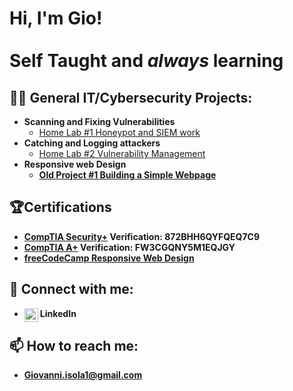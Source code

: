 <h1>Hi, I'm Gio! <br/><br/>Self Taught and <i>always</i> learning</h1>

<h2>👨‍💻 General IT/Cybersecurity Projects:</h2>

- <b>Scanning and Fixing Vulnerabilities</b>
  - [Home Lab #1 Honeypot and SIEM work](https://github.com/gioisola/Catching-and-Logging-Attackers)
- <b>Catching and Logging attackers</b>
  - [Home Lab #2 Vulnerability Management](https://github.com/gioisola/Vulnerability-Management) <b>
- <b>Responsive web Design</b>
  - [Old Project #1 Building a Simple Webpage]() 

<h2>🏆Certifications</h2>

- [CompTIA Security+](http://verify.CompTIA.org) Verification: 872BHH6QYFQEQ7C9
- [CompTIA A+](http://verify.CompTIA.org) Verification: FW3CGQNY5M1EQJGY
- [freeCodeCamp Responsive Web Design](https://www.freecodecamp.org/certification/Isolagio/responsive-web-design)

<h2> 🤳 Connect with me:</h2>

- LinkedIn
[<img align="left" alt="JoshMadakor | LinkedIn" width="22px" src="https://static.vecteezy.com/system/resources/previews/016/716/470/non_2x/linkedin-icon-free-png.png" />][linkedin]

[linkedin]: https://www.linkedin.com/in/giovanni-isola-566243232 

<h2>📫 How to reach me:</h2> 

- <b>Giovanni.isola1@gmail.com</b>

<!--
Here are some ideas to get you started:

- 🔭 I’m currently working on ...
- 🌱 I’m currently learning ...
- 👯 I’m looking to collaborate on ...
- 🤔 I’m looking for help with ...
- 💬 Ask me about ...
- 📫 How to reach me: ...
- 😄 Pronouns: ...
- ⚡ Fun fact: ...
-->
